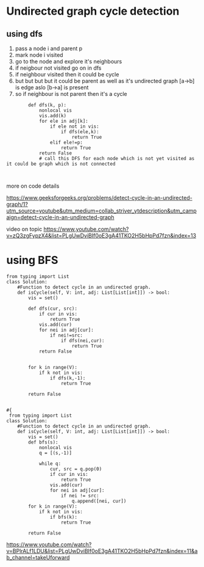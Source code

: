 # Undirected graph cycle detection


## using dfs

1. pass a node i and parent p
2. mark node i visited
3. go to the node and explore it's neighbours
4. if neigbour not visited go on in dfs
5. if neighbour visited then it could be cycle 
6. but but but but it could be parent as well as it's undirected graph [a->b] is edge aslo [b->a] is present 
7. so if neighbour is not parent then it's a cycle

```
        def dfs(k, p):
            nonlocal vis
            vis.add(k)
            for ele in adj[k]:
                if ele not in vis:
                    if dfs(ele,k):
                        return True
                elif ele!=p:
                    return True
            return False
            # call this DFS for each node which is not yet visited as it could be graph which is not connected

            
```
more on code details


https://www.geeksforgeeks.org/problems/detect-cycle-in-an-undirected-graph/1?utm_source=youtube&utm_medium=collab_striver_ytdescription&utm_campaign=detect-cycle-in-an-undirected-graph


video on topic
https://www.youtube.com/watch?v=zQ3zgFypzX4&list=PLgUwDviBIf0oE3gA41TKO2H5bHpPd7fzn&index=13

# using BFS
```
from typing import List
class Solution:
    #Function to detect cycle in an undirected graph.
	def isCycle(self, V: int, adj: List[List[int]]) -> bool:
	    vis = set()
	    
	    def dfs(cur, src):
	        if cur in vis:
	            return True
            vis.add(cur)
            for nei in adj[cur]:
                if nei!=src:
                    if dfs(nei,cur):
                        return True
            return False
	       
	        
		for k in range(V):
		    if k not in vis:
		        if dfs(k,-1):
		            return True
		
		return False


#{ 
 from typing import List
class Solution:
    #Function to detect cycle in an undirected graph.
    def isCycle(self, V: int, adj: List[List[int]]) -> bool:
        vis = set()
        def bfs(s):
            nonlocal vis
            q = [(s,-1)]
            
            while q:
                cur, src = q.pop(0)
                if cur in vis:
                    return True
                vis.add(cur)
                for nei in adj[cur]:
                    if nei != src:
                        q.append([nei, cur])
        for k in range(V):
            if k not in vis:
                if bfs(k):
                    return True
        
        return False

```
https://www.youtube.com/watch?v=BPlrALf1LDU&list=PLgUwDviBIf0oE3gA41TKO2H5bHpPd7fzn&index=11&ab_channel=takeUforward  
